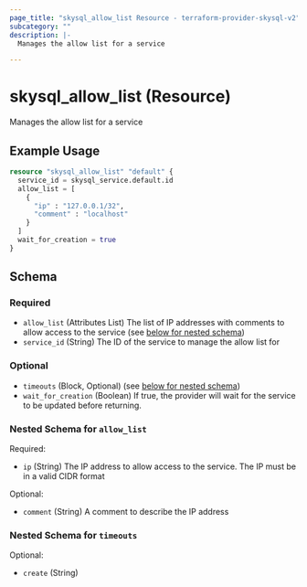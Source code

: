 ```yaml
---
page_title: "skysql_allow_list Resource - terraform-provider-skysql-v2"
subcategory: ""
description: |-
  Manages the allow list for a service

---
```


# skysql_allow_list (Resource)

Manages the allow list for a service

## Example Usage

```terraform
resource "skysql_allow_list" "default" {
  service_id = skysql_service.default.id
  allow_list = [
    {
      "ip" : "127.0.0.1/32",
      "comment" : "localhost"
    }
  ]
  wait_for_creation = true
}
```

<!-- schema generated by tfplugindocs -->
## Schema

### Required

- `allow_list` (Attributes List) The list of IP addresses with comments to allow access to the service (see [below for nested schema](#nestedatt--allow_list))
- `service_id` (String) The ID of the service to manage the allow list for

### Optional

- `timeouts` (Block, Optional) (see [below for nested schema](#nestedblock--timeouts))
- `wait_for_creation` (Boolean) If true, the provider will wait for the service to be updated before returning.

<a id="nestedatt--allow_list"></a>
### Nested Schema for `allow_list`

Required:

- `ip` (String) The IP address to allow access to the service. The IP must be in a valid CIDR format

Optional:

- `comment` (String) A comment to describe the IP address


<a id="nestedblock--timeouts"></a>
### Nested Schema for `timeouts`

Optional:

- `create` (String)

